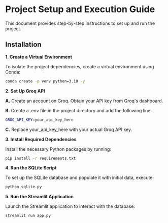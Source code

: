 # Project Setup and Execution Guide

This document provides step-by-step instructions to set up and run the project.

## Installation

**1. Create a Virtual Environment**

To isolate the project dependencies, create a virtual environment using Conda:

```bash
conda create -p venv python=3.10 -y
```

**2. Set Up Groq API**

**A.** Create an account on Groq. Obtain your API key from Groq's dashboard.

**B.** Create a .env file in the project directory and add the following line:

```bash
GROQ_API_KEY=your_api_key_here
```

**C.** Replace your_api_key_here with your actual Groq API key.

**3. Install Required Dependencies**

Install the necessary Python packages by running:

```bash
pip install -r requirements.txt
```

**4. Run the SQLite Script**

To set up the SQLite database and populate it with initial data, execute:

```bash
python sqlite.py
```
**5. Run the Streamlit Application**

Launch the Streamlit application to interact with the database:

```bash
streamlit run app.py
```
